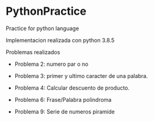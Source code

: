 # PythonPractice

Practice for python language

Implementacion realizada con python 3.8.5

Problemas realizados

-   Problema 2: numero par o no

-   Problema 3: primer y ultimo caracter de una palabra.

-   Problema 4: Calcular descuento de producto.

-   Problema 6: Frase/Palabra polindroma

-   Problema 9: Serie de numeros piramide
